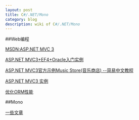 ```yaml
---
layout: post
title: C#/.NET/Mono
category: blog
description: wiki of C#/.NET/Mono
---
```


##Web编程

[MSDN:ASP.NET MVC 3](http://msdn.microsoft.com/zh-cn/library/gg416514(v=vs.98))

[ASP.NET MVC3+EF4+Oracle入门实例](http://www.cnblogs.com/yuananyun/category/315964.html)

[ASP.NET MVC3官方示例Music Store(音乐商店) --简易中文教程](http://www.cnblogs.com/ValiantShield/archive/2012/03/16/2399948.html)

[ASP.NET MVC3 实例](http://blog.csdn.net/qq4267002/article/category/604143/2)

[优化ORM性能](http://www.infoq.com/cn/articles/optimizing-orm-performance)

##Mono

[一些文章](http://www.cnblogs.com/shanyou/category/43483.html)
